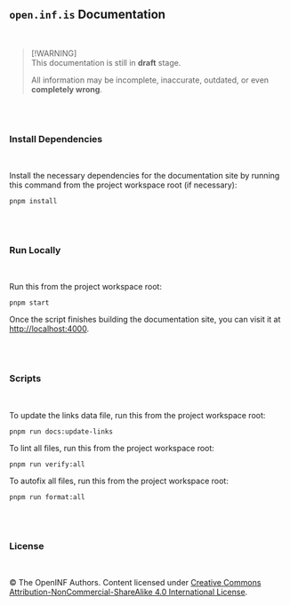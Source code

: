 ## `open.inf.is` Documentation

<br />

> [!WARNING]<br /> This documentation is still in **draft** stage.
>
> All information may be incomplete, inaccurate, outdated, or even **completely
> wrong**.

<br /><br />

### Install Dependencies

<br />

Install the necessary dependencies for the documentation site by running this
command from the project workspace root (if necessary):

```shell
pnpm install
```

<br /><br />

### Run Locally

<br />

Run this from the project workspace root:

```shell
pnpm start
```

Once the script finishes building the documentation site, you can visit it at
<http://localhost:4000>.

<br /><br />

### Scripts

<br />

To update the links data file, run this from the project workspace root:

```shell
pnpm run docs:update-links
```

To lint all files, run this from the project workspace root:

```shell
pnpm run verify:all
```

To autofix all files, run this from the project workspace root:

```shell
pnpm run format:all
```

<br /><br />

### License

<br />

&copy; The OpenINF Authors. Content licensed under
[Creative Commons Attribution-NonCommercial-ShareAlike 4.0 International License](https://creativecommons.org/licenses/by-nc-sa/4.0/).
